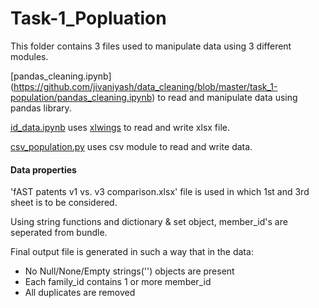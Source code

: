 # Task-1_Popluation

This folder contains 3 files used to manipulate data using 3 different modules.

[pandas_cleaning.ipynb] (https://github.com/jivaniyash/data_cleaning/blob/master/task_1-population/pandas_cleaning.ipynb) to read and manipulate data using pandas library.

[id_data.ipynb](https://github.com/jivaniyash/data_cleaning/blob/master/task_1-population/id_data.ipynb) uses [xlwings](https://www.xlwings.org/) to read and write xlsx file.

[csv_population.py](https://github.com/jivaniyash/data_cleaning/blob/master/task_1-population/csv_population.py) uses csv module to read and write data.

#### Data properties
'fAST patents v1 vs. v3 comparison.xlsx' file is used in which 1st and 3rd sheet is to be considered.

Using string functions and dictionary & set object, member_id's are seperated from bundle.

Final output file is generated in such a way that in the data:
- No Null/None/Empty strings('') objects are present
- Each family_id contains 1 or more member_id
- All duplicates are removed
